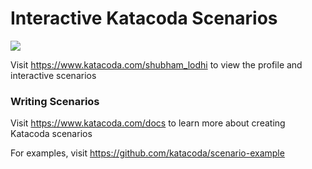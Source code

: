# Interactive Katacoda Scenarios

[![](http://shields.katacoda.com/katacoda/shubham_lodhi/count.svg)](https://www.katacoda.com/shubham_lodhi "Get your profile on Katacoda.com")

Visit https://www.katacoda.com/shubham_lodhi to view the profile and interactive scenarios

### Writing Scenarios
Visit https://www.katacoda.com/docs to learn more about creating Katacoda scenarios

For examples, visit https://github.com/katacoda/scenario-example
